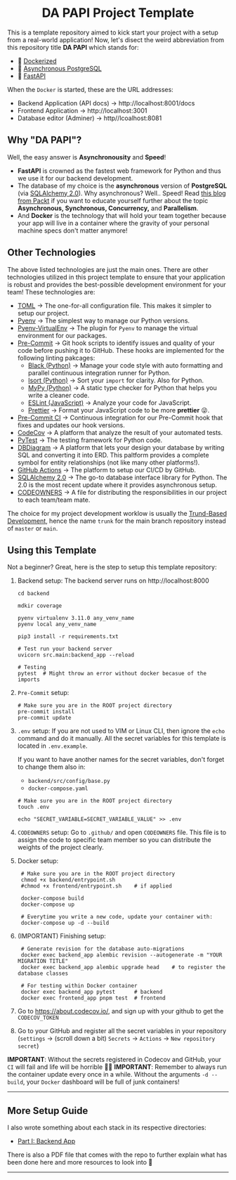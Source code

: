<h1 align=center><strong>DA PAPI Project Template</strong></h1>


This is a template repository aimed to kick start your project with a setup from a real-world application! Now, let's disect the weird abbreviation from this repository title **DA PAPI** which stands for:

* 🐳 [Dockerized](https://www.docker.com/)
* 🐘 [Asynchronous PostgreSQL](https://www.postgresql.org/docs/current/libpq-async.html)
* 🐍 [FastAPI](https://fastapi.tiangolo.com/)

When the `Docker` is started, these are the URL addresses:

* Backend Application (API docs) $\rightarrow$ http://localhost:8001/docs
* Frontend Application $\rightarrow$ http://localhost:3001
* Database editor (Adminer) $\rightarrow$ http//lcoalhost:8081

## Why "DA PAPI"?

Well, the easy answer is **Asynchronousity** and **Speed**!

* **FastAPI** is crowned as the fastest web framework for Python and thus we use it for our backend development.
* The database of my choice is the **asynchronous** version of **PostgreSQL** (via [SQLAlchemy 2.0](https://docs.sqlalchemy.org/en/20/orm/extensions/asyncio.html)). Why asynchronous? Well.. Speed! Read [this blog from Packt](https://subscription.packtpub.com/book/programming/9781838821135/6/ch06lvl1sec32/synchronous-asynchronous-and-threaded-execution) if you want to educate yourself further about the topic **Asynchronous, Synchronous, Concurrency,** and **Parallelism**.
* And **Docker** is the technology that will hold your team together because your app will live in a container where the gravity of your personal machine specs don't matter anymore!

## Other Technologies

The above listed technologies are just the main ones. There are other technologies utilized in this project template to ensure that your application is robust and provides the best-possible development environment for your team! These technologies are:

* [TOML](https://toml.io/en/) $\rightarrow$ The one-for-all configuration file. This makes it simpler to setup our project.
* [Pyenv](https://github.com/pyenv/pyenv) $\rightarrow$ The simplest way to manage our Python versions.
* [Pyenv-VirtualEnv](https://github.com/pyenv/pyenv-virtualenv) $\rightarrow$ The plugin for `Pyenv` to manage the virtual environment for our packages.
* [Pre-Commit](https://pre-commit.com/) $\rightarrow$ Git hook scripts to identify issues and quality of your code before pushing it to GitHub. These hooks are implemented for the following linting pakcages:
  * [Black (Python)](https://black.readthedocs.io/en/stable/) $\rightarrow$ Manage your code style with auto formatting and parallel continuous integration runner for Python.
  * [Isort (Python)](https://pycqa.github.io/isort/) $\rightarrow$ Sort your `import` for clarity. Also for Python. 
  * [MyPy (Python)](https://mypy.readthedocs.io/en/stable/) $\rightarrow$ A static type checker for Python that helps you write a cleaner code.
  * [ESLint (JavaScript)](https://eslint.org/) $\rightarrow$ Analyze your code for JavaScript.
  * [Prettier](https://prettier.io/) $\rightarrow$ Format your JavaScript code to be more **prettier** 😜.
* [Pre-Commit CI](https://pre-commit.ci/) $\rightarrow$ Continuous integration for our Pre-Commit hook that fixes and updates our hook versions.
* [CodeCov](https://about.codecov.io/) $\rightarrow$ A platform that analyze the result of your automated tests.
* [PyTest](https://docs.pytest.org/en/7.2.x/) $\rightarrow$ The testing framework for Python code.
* [DBDiagram](https://dbdiagram.io/home) $\rightarrow$ A platform that lets your design your database by writing SQL and converting it into ERD. This paltform provides a complete symbol for entity relationships (not like many other platforms!).
* [GitHub Actions](https://github.com/features/actions) $\rightarrow$ The platform to setup our CI/CD by GitHub.
* [SQLAlchemy 2.0](https://docs.sqlalchemy.org/en/20/orm/extensions/asyncio.html) $\rightarrow$ The go-to database interface library for Python. The 2.0 is the most recent update where it provides asynchronous setup.
* [CODEOWNERS](https://docs.github.com/en/repositories/managing-your-repositorys-settings-and-features/customizing-your-repository/about-code-owners) $\rightarrow$ A file for distributing the responsibilities in our project to each team/team mate.

The choice for my project development worklow is usually the [Trund-Based Development](https://trunkbaseddevelopment.com/), hence the name `trunk` for the main branch repository instead of `master` or `main`.

## Using this Template

Not a beginner? Great, here is the step to setup this template repository:

1. Backend setup:
   The backend server runs on http://localhost:8000

    ```shell
    cd backend

    mdkir coverage

    pyenv virtualenv 3.11.0 any_venv_name
    pyenv local any_venv_name

    pip3 install -r requirements.txt

    # Test run your backend server
    uvicorn src.main:backend_app --reload

    # Testing
    pytest  # Might throw an error without docker becasue of the imports
    ```

3. `Pre-Commit` setup:
    ```shell
    # Make sure you are in the ROOT project directory
    pre-commit install
    pre-commit update
    ```

4. `.env` setup:
    If you are not used to VIM or Linux CLI, then ignore the `echo` command and do it manually. All the secret variables for this template is located in `.env.example`.

    If you want to have another names for the secret variables, don't forget to change them also in:

    * `backend/src/config/base.py`
    * `docker-compose.yaml`

    ```shell
    # Make sure you are in the ROOT project directory
    touch .env

    echo "SECRET_VARIABLE=SECRET_VARIABLE_VALUE" >> .env
    ```

5. `CODEOWNERS` setup:
    Go to `.github/` and open `CODEOWNERS` file. This file is to assign the code to specific team member so you can distribute the weights of the project clearly.

6. Docker setup:
   ```shell
    # Make sure you are in the ROOT project directory
    chmod +x backend/entrypoint.sh
    #chmod +x frontend/entrypoint.sh    # if applied

    docker-compose build
    docker-compose up

    # Everytime you write a new code, update your container with:
    docker-compose up -d --build
   ```

7. (IMPORTANT) Finishing setup:
   ```shell
    # Generate revision for the database auto-migrations
    docker exec backend_app alembic revision --autogenerate -m "YOUR MIGRATION TITLE"
    docker exec backend_app alembic upgrade head    # to register the database classes

    # For testing within Docker container
    docker exec backend_app pytest      # backend
    docker exec frontend_app pnpm test  # frontend
   ```

8. Go to https://about.codecov.io/, and sign up with your github to get the `CODECOV_TOKEN`

9. Go to your GitHub and register all the secret variables in your repository (`settings` $\rightarrow$ (scroll down a bit) `Secrets` $\rightarrow$ `Actions` $\rightarrow$ `New repository secret`)

**IMPORTANT**: Without the secrets registered in Codecov and GitHub, your `CI` will fail and life will be horrible 🤮🤬
**IMPORTANT**: Remember to always run the container update every once in a while. Without the arguments `-d --build`, your `Docker` dashboard will be full of junk containers!

---

## More Setup Guide

I also wrote something about each stack in its respective directories:

* [Part I: Backend App](https://github.com/Aeternalis-Ingenium/DAPSQL-FART-Stack-Template/trunk/backend)

There is also a PDF file that comes with the repo to further explain what has been done here and more resources to look into 🚀

---
